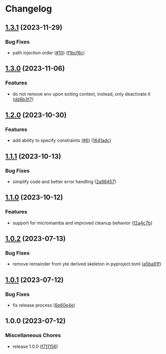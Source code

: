 # Changelog

## [1.3.1](https://github.com/koesterlab/conda-inject/compare/v1.3.0...v1.3.1) (2023-11-29)


### Bug Fixes

* path injection order ([#10](https://github.com/koesterlab/conda-inject/issues/10)) ([f1bcf6c](https://github.com/koesterlab/conda-inject/commit/f1bcf6c55efcf6e915fc541c9e3b600e233e8482))

## [1.3.0](https://github.com/koesterlab/conda-inject/compare/v1.2.0...v1.3.0) (2023-11-06)


### Features

* do not remove env upon exiting context, instead, only deactivate it ([dd6b3f7](https://github.com/koesterlab/conda-inject/commit/dd6b3f7c654ea67713f6e2ffd0c663601ce43db0))

## [1.2.0](https://github.com/koesterlab/conda-inject/compare/v1.1.1...v1.2.0) (2023-10-30)


### Features

* add ability to specify constraints ([#6](https://github.com/koesterlab/conda-inject/issues/6)) ([1641adc](https://github.com/koesterlab/conda-inject/commit/1641adcbce3b4695a54f9221cd93198c5b5bad20))

## [1.1.1](https://github.com/koesterlab/conda-inject/compare/v1.1.0...v1.1.1) (2023-10-13)


### Bug Fixes

* simplify code and better error handling ([2a98457](https://github.com/koesterlab/conda-inject/commit/2a98457f98cc32ae3b0126d242cdfc62c5e7b6db))

## [1.1.0](https://github.com/koesterlab/conda-inject/compare/v1.0.2...v1.1.0) (2023-10-12)


### Features

* support for micromamba and improved cleanup behavior ([f2a4c7b](https://github.com/koesterlab/conda-inject/commit/f2a4c7b2407d7ed37fd70fd15009306ff767053a))

## [1.0.2](https://github.com/koesterlab/conda-inject/compare/v1.0.1...v1.0.2) (2023-07-13)


### Bug Fixes

* remove remainder from yte derived skeleton in pyproject.toml ([a5ba91f](https://github.com/koesterlab/conda-inject/commit/a5ba91fd3b8cf365a00115eb7fb88381fa436e21))

## [1.0.1](https://github.com/koesterlab/conda-inject/compare/v1.0.0...v1.0.1) (2023-07-12)


### Bug Fixes

* fix release process ([6e60e4e](https://github.com/koesterlab/conda-inject/commit/6e60e4efe92a6e870717ffbc570816eb576623d4))

## 1.0.0 (2023-07-12)


### Miscellaneous Chores

* release 1.0.0 ([f711156](https://github.com/koesterlab/conda-inject/commit/f71115691fce4afe588376ac432d580e6eb0e8f2))

